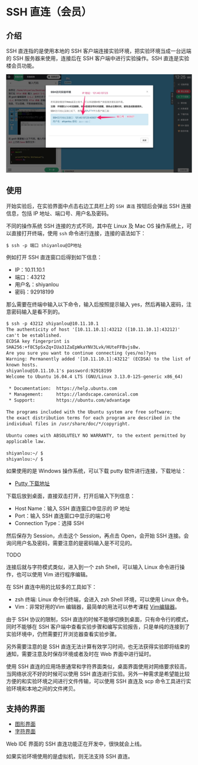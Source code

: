 # SSH 直连（会员）

## 介绍

SSH 直连指的是使用本地的 SSH 客户端连接实验环境，把实验环境当成一台远端的 SSH 服务器来使用，连接后在 SSH 客户端中进行实验操作。SSH 直连是实验楼会员功能。

![ssh](../images/ssh1.jpg)


## 使用

开始实验后，在实验界面中点击右边工具栏上的 `SSH 直连` 按钮后会弹出 SSH 连接信息，包括 IP 地址、端口号、用户名及密码。

不同的操作系统 SSH 连接的方式不同，其中在 Linux 及 Mac OS 操作系统上，可以直接打开终端，使用 `ssh` 命令进行连接，连接的语法如下：

```
$ ssh -p 端口 shiyanlou@IP地址
```

例如打开 SSH 直连窗口后得到如下信息：

* IP：10.11.10.1
* 端口：43212
* 用户名：shiyanlou
* 密码：92918199

那么需要在终端中输入以下命令，输入后按照提示输入 yes，然后再输入密码，注意密码输入是看不到的。

```
$ ssh -p 43212 shiyanlou@10.11.10.1
The authenticity of host '[10.11.10.1]:43212 ([10.11.10.1]:43212)' can't be established.
ECDSA key fingerprint is SHA256:+f8C5pSxZq+IUa31ZaEpWkaYNV3Lvk/HUteFFBvjs8w.
Are you sure you want to continue connecting (yes/no)?yes
Warning: Permanently added '[10.11.10.1]:43212' (ECDSA) to the list of known hosts.
shiyanlou@10.11.10.1's password:92918199
Welcome to Ubuntu 16.04.4 LTS (GNU/Linux 3.13.0-125-generic x86_64)

 * Documentation:  https://help.ubuntu.com
 * Management:     https://landscape.canonical.com
 * Support:        https://ubuntu.com/advantage

The programs included with the Ubuntu system are free software;
the exact distribution terms for each program are described in the
individual files in /usr/share/doc/*/copyright.

Ubuntu comes with ABSOLUTELY NO WARRANTY, to the extent permitted by
applicable law.

shiyanlou:~/ $
shiyanlou:~/ $
```

如果使用的是 Windows 操作系统，可以下载 putty 软件进行连接，下载地址：

* [Putty 下载地址](https://www.chiark.greenend.org.uk/~sgtatham/putty/latest.html)

下载后放到桌面，直接双击打开，打开后输入下列信息：

* Host Name：输入 SSH 直连窗口中显示的 IP 地址
* Port：输入 SSH 直连窗口中显示的端口号
* Connection Type：选择 SSH

然后保存为 Session，点击这个 Session，再点击 Open，会开始 SSH 连接。会询问用户名及密码，需要注意的是密码输入是不可见的。

TODO

连接后就与字符模式类似，进入到一个 zsh Shell，可以输入 Linux 命令进行操作，也可以使用 Vim 进行程序编辑。

在 SSH 直连中用的比较多的工具如下：

* zsh 终端: Linux 命令行终端，会进入 zsh Shell 环境，可以使用 Linux 命令。
* Vim：非常好用的Vim 编辑器，最简单的用法可以参考课程 [Vim编辑器](https://www.shiyanlou.com/courses/2)。


由于 SSH 协议的限制，SSH 直连的时候不能够切换到桌面，只有命令行的模式，同时不能够在 SSH 客户端中查看实验步骤和编写实验报告，只是单纯的连接到了实验环境中，仍然需要打开浏览器查看实验步骤。

另外需要注意的是 SSH 直连无法计算有效学习时间，也无法获得实验即将结束的通知，需要注意及时保存环境或者及时在 Web 界面中进行延时。

使用 SSH 直连的应用场景通常和字符界面类似，桌面界面使用对网络要求较高，当网络状况不好的时候可以使用 SSH 直连进行实验。另外一种需求是希望能比较方便的和实验环境之间进行文件传输，可以使用 SSH 直连及 scp 命令工具进行实验环境和本地之间的文件拷贝。

## 支持的界面

* [图形界面](../feature/desktop.md)
* [字符界面](../feature/terminal.md)

Web IDE 界面的 SSH 直连功能正在开发中，很快就会上线。

如果实验环境使用的是虚拟机，则无法支持 SSH 直连。